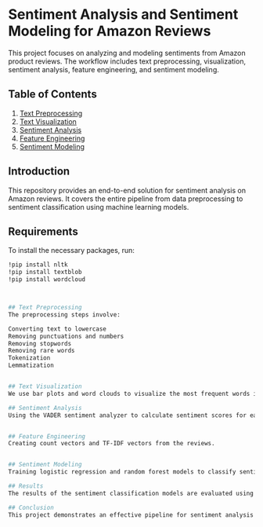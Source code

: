 # Sentiment Analysis and Sentiment Modeling for Amazon Reviews

This project focuses on analyzing and modeling sentiments from Amazon product reviews. The workflow includes text preprocessing, visualization, sentiment analysis, feature engineering, and sentiment modeling.

## Table of Contents
1. [Text Preprocessing](#text-preprocessing)
2. [Text Visualization](#text-visualization)
3. [Sentiment Analysis](#sentiment-analysis)
4. [Feature Engineering](#feature-engineering)
5. [Sentiment Modeling](#sentiment-modeling)

## Introduction
This repository provides an end-to-end solution for sentiment analysis on Amazon reviews. It covers the entire pipeline from data preprocessing to sentiment classification using machine learning models.

## Requirements
To install the necessary packages, run:
```bash
!pip install nltk
!pip install textblob
!pip install wordcloud



## Text Preprocessing
The preprocessing steps involve:

Converting text to lowercase
Removing punctuations and numbers
Removing stopwords
Removing rare words
Tokenization
Lemmatization


## Text Visualization
We use bar plots and word clouds to visualize the most frequent words in the reviews.

## Sentiment Analysis
Using the VADER sentiment analyzer to calculate sentiment scores for each review.


## Feature Engineering
Creating count vectors and TF-IDF vectors from the reviews.


## Sentiment Modeling
Training logistic regression and random forest models to classify sentiments.

## Results
The results of the sentiment classification models are evaluated using cross-validation scores.

## Conclusion
This project demonstrates an effective pipeline for sentiment analysis on Amazon reviews, from text preprocessing to model training and evaluation.
